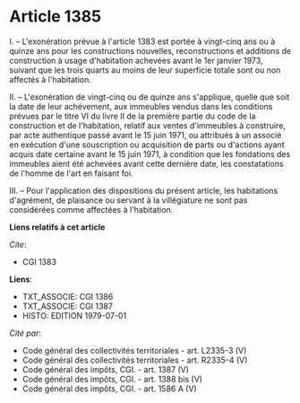 # Article 1385

I. – L'exonération prévue à l'article 1383 est portée à vingt-cinq ans ou à quinze ans pour les constructions nouvelles,
reconstructions et additions de construction à usage d'habitation achevées avant le 1er janvier 1973, suivant que les trois
quarts au moins de leur superficie totale sont ou non affectés à l'habitation.

II. – L'exonération de vingt-cinq ou de quinze ans s'applique, quelle que soit la date de leur achévement, aux immeubles
vendus dans les conditions prévues par le titre VI du livre II de la première partie du code de la construction et de
l'habitation, relatif aux ventes d'immeubles à construire, par acte authentique passé avant le 15 juin 1971, ou attribués à
un associé en exécution d'une souscription ou acquisition de parts ou d'actions ayant acquis date certaine avant le 15 juin
1971, à condition que les fondations des immeubles aient été achevées avant cette dernière date, les constatations de l'homme
de l'art en faisant foi.

III. – Pour l'application des dispositions du présent article, les habitations d'agrément, de plaisance ou servant à la
villégiature ne sont pas considérées comme affectées à l'habitation.

**Liens relatifs à cet article**

_Cite_:

  - CGI 1383

**Liens**:

  - TXT_ASSOCIE: CGI 1386
  - TXT_ASSOCIE: CGI 1387
  - HISTO: EDITION 1979-07-01

_Cité par_:

  - Code général des collectivités territoriales - art. L2335-3 (V)
  - Code général des collectivités territoriales - art. R2335-4 (V)
  - Code général des impôts, CGI. - art. 1387 (V)
  - Code général des impôts, CGI. - art. 1388 bis (V)
  - Code général des impôts, CGI. - art. 1586 A (V)
